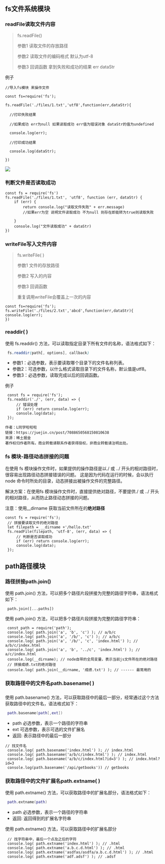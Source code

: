 ## fs文件系统模块

### readFile读取文件内容



> fs.readFile()
>
> 参数1 读取文件的存放路径
>
> 参数2 读取文件的编码格式 默认为utf-8
>
> 参数3 回调函数 拿到失败和成功的结果 err dataStr

例子

```
//导入fs模块 来操作文件

const fs=require('fs');

fs.readFile('./files/1.txt','utf8',function(err,dataStr){

  //打印失败结果

  //如果成功 err为null 如果读取成功 err值为错误对象 dataStr的值为undefined

  console.log(err);

  //打印成功结果

  console.log(dataStr);

})

```

![](C:\Users\86189\Desktop\笔记\node\imgs\readfiles.png)

### 判断文件是否读取成功

```
const fs = require('fs')
fs.readFile('./files/1.txt', 'utf8', function (err, dataStr) {
    if (err) {
        return console.log("读取文件失败" + err.message)
        //如果err为空 说明文件读取成功 不为null 则存在即能转为true则读取失败

    }
    console.log("文件读取成功" + dataStr)
})
```

### writeFile写入文件内容

> fs.writeFile( )
>
> 参数1 文件的存放路径
>
> 参数2 写入的内容
>
> 参数3 回调函数
>
> 重复调用writeFile会覆盖上一次的内容

```
const fs=require('fs');
fs.writeFile('./files/2.txt','abcd',function(err,dataStr){
console.log(err);
})
```

### readdir( )

使用 fs.readdir() 方法，可以读取指定目录下所有文件的名称，语法格式如下：

```css
 fs.readdir(path[, options], callback)
```

- 参数1：必选参数，表示要读取哪个目录下的文件名称列表。
- 参数2：可选参数，以什么格式读取目录下的文件名称，默认值是utf8。
- 参数3：必选参数，读取完成以后的回调函数。

例子

```
 const fs = require('fs');
 fs.readdir('./', (err, data) => {
     // 错误处理
     if (err) return console.log(err);
     console.log(data);
 });

作者：L同学啦啦啦
链接：https://juejin.cn/post/7088650568150810638
来源：稀土掘金
著作权归作者所有。商业转载请联系作者获得授权，非商业转载请注明出处。
```



### fs 模块-路径动态拼接的问题

在使用 fs 模块操作文件时，如果提供的操作路径是以./ 或 ../ 开头的相对路径时，很容易出现路径动态拼接错误的问题。 这是因为代码在运行的时候，会以执行node 命令时所处的目录，动态拼接出被操作文件的完整路径。

解决方案：在使用fs 模块操作文件时，直接提供绝对路径，不要提供./ 或 ../ 开头的相对路径，从而防止路径动态拼接的问题。

注意：使用__dirname 获取当前文件所在的**绝对路径**

 

```
const fs = require('fs');
 // 拼接要读取文件的绝对路径
 let filepath = __dirname +'/hello.txt'
 fs.readFile(filepath, 'utf-8', (err, data) => {
     // 判断是否读取成功
     if (err) return console.log(err);
     console.log(data); 
 });
```

## path路径模块

### 路径拼接path.join()

 使用 path.join() 方法，可以把多个路径片段拼接为完整的路径字符串，语法格式如下： 

```
 path.join([...paths])
```

 使用 path.join() 方法，可以把多个路径片段拼接为完整的路径字符串： 

```
 const path = require('path');
 console.log( path.join('a', 'b', 'c') ); // a/b/c
 console.log( path.join('a', '/b/', 'c') ); // a/b/c
 console.log( path.join('a', '/b/', 'c', 'index.html') ); // a/b/c/index.html
 console.log( path.join('a', 'b', '../c', 'index.html') ); // a/c/index.html
 console.log(__dirname); // node自带的全局变量，表示当前js文件所在的绝对路径
 // 拼接成绩.txt的绝对路径
 console.log( path.join(__dirname, '成绩.txt') ); // ------ 最常用的
```

### 获取路径中的文件名**path.basename**( )

##### 

使用 path.basename() 方法，可以获取路径中的最后一部分，经常通过这个方法获取路径中的文件名，语法格式如下：

```lua
 path.basename(path[,ext])
```

- path  必选参数，表示一个路径的字符串
- ext  可选参数，表示可选的文件扩展名
- 返回:  表示路径中的最后一部分

```
// 找文件名
 console.log( path.basename('index.html') ); // index.html
 console.log( path.basename('a/b/c/index.html') ); // index.html
 console.log( path.basename('a/b/c/index.html?id=3') ); // index.html?id=3
 console.log(path.basename('/api/getbooks')) // getbooks
```

### 获取路径中的文件扩展名path.extname( )

使用 path.extname() 方法，可以获取路径中的扩展名部分，语法格式如下：

```lua
 path.extname(path)
```

- path 必选参数，表示一个路径的字符串
- 返回:  返回得到的扩展名字符串

使用 path.extname() 方法，可以获取路径中的扩展名部分

```arduino
 // 找字符串中，最后一个点及之后的字符
 console.log( path.extname('index.html') ); // .html
 console.log( path.extname('a.b.c.d.html') ); // .html
 console.log( path.extname('asdfas/asdfa/a.b.c.d.html') ); // .html
 console.log( path.extname('adf.adsf') ); // .adsf
```


